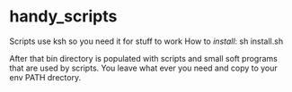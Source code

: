 # handy_scripts

 Scripts use ksh so you need it for stuff to work
 How to *install*:
   sh install.sh 

  After that bin directory is populated with scripts and small soft programs
that are used by scripts.
  You leave what ever you need and copy to your
env PATH drectory. 
